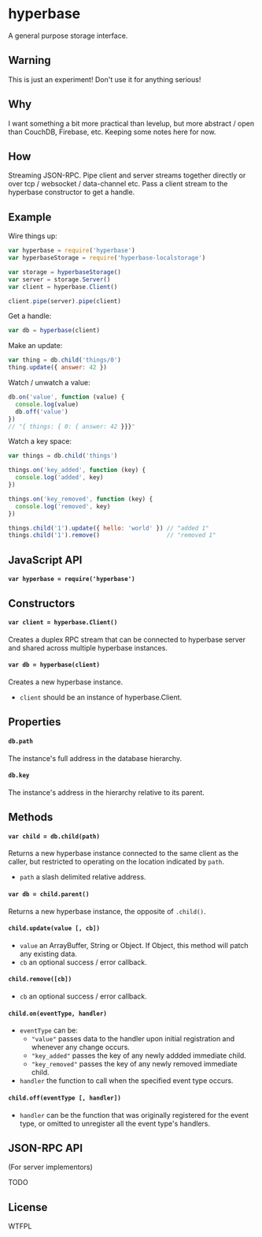 # hyperbase
A general purpose storage interface.

## Warning
This is just an experiment! Don't use it for anything serious!

## Why
I want something a bit more practical than levelup, but more abstract / open than CouchDB, Firebase, etc. Keeping some notes here for now.

## How
Streaming JSON-RPC. Pipe client and server streams together directly or over tcp / websocket / data-channel etc. Pass a client stream to the hyperbase constructor to get a handle.

## Example
Wire things up:
``` javascript
var hyperbase = require('hyperbase')
var hyperbaseStorage = require('hyperbase-localstorage')

var storage = hyperbaseStorage()
var server = storage.Server()
var client = hyperbase.Client()

client.pipe(server).pipe(client)
```

Get a handle:
``` javascript
var db = hyperbase(client)
```

Make an update:
``` javascript
var thing = db.child('things/0')
thing.update({ answer: 42 })
```

Watch / unwatch a value:
``` javascript
db.on('value', function (value) {
  console.log(value)
  db.off('value')
})
// "{ things: { 0: { answer: 42 }}}"
```

Watch a key space:
``` javascript
var things = db.child('things')

things.on('key_added', function (key) {
  console.log('added', key)
})

things.on('key_removed', function (key) {
  console.log('removed', key)
})

things.child('1').update({ hello: 'world' }) // "added 1"
things.child('1').remove()                   // "removed 1"
```

## JavaScript API

#### `var hyperbase = require('hyperbase')`

## Constructors

#### `var client = hyperbase.Client()`
Creates a duplex RPC stream that can be connected to hyperbase server and shared across multiple hyperbase instances.

#### `var db = hyperbase(client)`
Creates a new hyperbase instance.
* `client` should be an instance of hyperbase.Client.

## Properties

#### `db.path`
The instance's full address in the database hierarchy.

#### `db.key`
The instance's address in the hierarchy relative to its parent.

## Methods

#### `var child = db.child(path)`
Returns a new hyperbase instance connected to the same client as the caller, but restricted to operating on the location indicated by `path`.
* `path` a slash delimited relative address.

#### `var db = child.parent()`
Returns a new hyperbase instance, the opposite of `.child()`.

#### `child.update(value [, cb])`
* `value` an ArrayBuffer, String or Object. If Object, this method will patch any existing data.
* `cb` an optional success / error callback.

#### `child.remove([cb])`
* `cb` an optional success / error callback.

#### `child.on(eventType, handler)`
* `eventType` can be:
  * `"value"` passes data to the handler upon initial registration and whenever any change occurs.
  * `"key_added"` passes the key of any newly addded immediate child.
  * `"key_removed"` passes the key of any newly removed immediate child.
* `handler` the function to call when the specified event type occurs.

#### `child.off(eventType [, handler])`
* `handler` can be the function that was originally registered for the event type, or omitted to unregister all the event type's handlers.

## JSON-RPC API
(For server implementors)

TODO

## License

WTFPL

